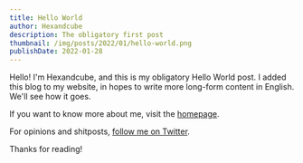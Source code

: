 ```yaml
---
title: Hello World
author: Hexandcube
description: The obligatory first post
thumbnail: /img/posts/2022/01/hello-world.png
publishDate: 2022-01-28
---
```


Hello! I'm Hexandcube, and this is my obligatory Hello World post.
I added this blog to my website, in hopes to write more long-form content in English.
We'll see how it goes.

If you want to know more about me, visit the [homepage](/).

For opinions and shitposts, [follow me on Twitter](https://twitter.com/hexandcube). 

Thanks for reading!
